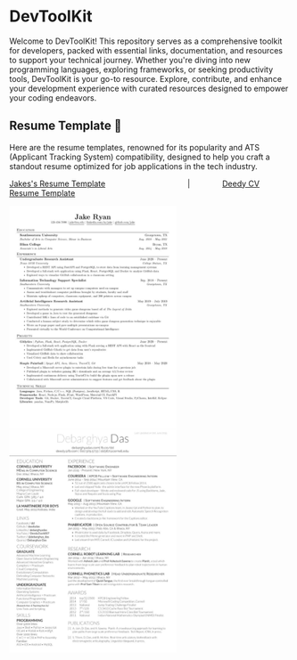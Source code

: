 # DevToolKit

Welcome to DevToolKit! This repository serves as a comprehensive toolkit for developers, packed with essential links, documentation, and resources to support your technical journey. Whether you're diving into new programming languages, exploring frameworks, or seeking productivity tools, DevToolKit is your go-to resource. Explore, contribute, and enhance your development experience with curated resources designed to empower your coding endeavors.


## Resume Template 🗿

Here are the resume templates, renowned for its popularity and ATS (Applicant Tracking System) compatibility, designed to help you craft a standout resume optimized for job applications in the tech industry.

[Jakes's Resume Template](https://www.overleaf.com/latex/templates/jakes-resume/syzfjbzwjncs) &emsp; &emsp; &emsp; &emsp; &emsp; &emsp; &emsp; &emsp; | &emsp; &emsp; &emsp;  [Deedy CV Resume Template](https://www.overleaf.com/latex/templates/deedy-cv/bjryvfsjdyxz)

<div>
<img src="https://github.com/Nitesh-thapliyal/DevToolkit/blob/main/assets/jakesResumeTemplate.png" height="400px" width="300px">

<img src="https://github.com/Nitesh-thapliyal/DevToolkit/blob/main/assets/deedyCV.png" height="400px" width="300px">
</div>

